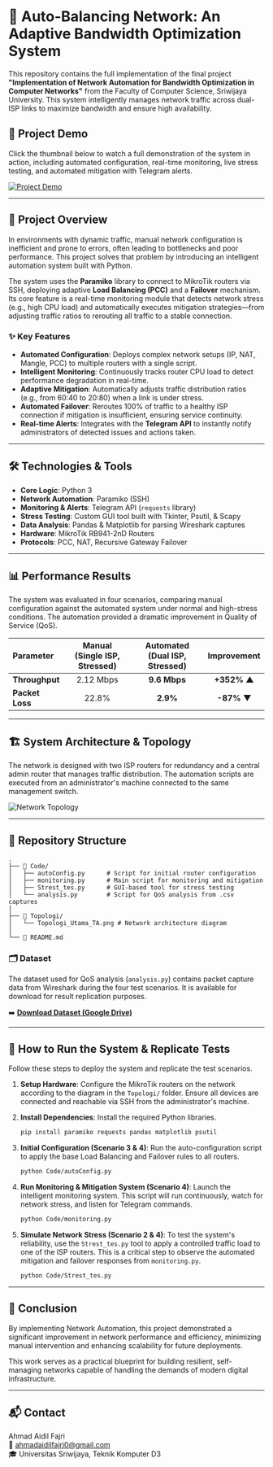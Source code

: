 # 📡 Auto-Balancing Network: An Adaptive Bandwidth Optimization System

This repository contains the full implementation of the final project **"Implementation of Network Automation for Bandwidth Optimization in Computer Networks"** from the Faculty of Computer Science, Sriwijaya University. This system intelligently manages network traffic across dual-ISP links to maximize bandwidth and ensure high availability.

## 🎥 Project Demo

Click the thumbnail below to watch a full demonstration of the system in action, including automated configuration, real-time monitoring, live stress testing, and automated mitigation with Telegram alerts.

[![Project Demo](https://img.youtube.com/vi/FZYJ8l-MY5c/0.jpg)](https://youtu.be/FZYJ8l-MY5c)

---

## 🧠 Project Overview

In environments with dynamic traffic, manual network configuration is inefficient and prone to errors, often leading to bottlenecks and poor performance. This project solves that problem by introducing an intelligent automation system built with Python.

The system uses the **Paramiko** library to connect to MikroTik routers via SSH, deploying adaptive **Load Balancing (PCC)** and a **Failover** mechanism. Its core feature is a real-time monitoring module that detects network stress (e.g., high CPU load) and automatically executes mitigation strategies—from adjusting traffic ratios to rerouting all traffic to a stable connection.

### ✨ Key Features

- **Automated Configuration**: Deploys complex network setups (IP, NAT, Mangle, PCC) to multiple routers with a single script.
- **Intelligent Monitoring**: Continuously tracks router CPU load to detect performance degradation in real-time.
- **Adaptive Mitigation**: Automatically adjusts traffic distribution ratios (e.g., from 60:40 to 20:80) when a link is under stress.
- **Automated Failover**: Reroutes 100% of traffic to a healthy ISP connection if mitigation is insufficient, ensuring service continuity.
- **Real-time Alerts**: Integrates with the **Telegram API** to instantly notify administrators of detected issues and actions taken.

---

## 🛠️ Technologies & Tools

- **Core Logic**: Python 3
- **Network Automation**: Paramiko (SSH)
- **Monitoring & Alerts**: Telegram API (`requests` library)
- **Stress Testing**: Custom GUI tool built with Tkinter, Psutil, & Scapy
- **Data Analysis**: Pandas & Matplotlib for parsing Wireshark captures
- **Hardware**: MikroTik RB941-2nD Routers
- **Protocols**: PCC, NAT, Recursive Gateway Failover

---

## 📊 Performance Results

The system was evaluated in four scenarios, comparing manual configuration against the automated system under normal and high-stress conditions. The automation provided a dramatic improvement in Quality of Service (QoS).

| Parameter | Manual (Single ISP, Stressed) | Automated (Dual ISP, Stressed) | Improvement |
| :--- | :---: | :---: | :---: |
| **Throughput** | 2.12 Mbps | **9.6 Mbps** | **+352%** ▲ |
| **Packet Loss**| 22.8% | **2.9%** | **-87%** ▼ |

---

## 🏗️ System Architecture & Topology

The network is designed with two ISP routers for redundancy and a central admin router that manages traffic distribution. The automation scripts are executed from an administrator's machine connected to the same management switch.

![Network Topology](Topologi/Topologi_Utama_TA.png)

---

## 📂 Repository Structure

```
.
├── 📁 Code/
│   ├── autoConfig.py      # Script for initial router configuration
│   ├── monitoring.py      # Main script for monitoring and mitigation
│   ├── Strest_tes.py      # GUI-based tool for stress testing
│   └── analysis.py        # Script for QoS analysis from .csv captures
│
├── 📁 Topologi/
│   └── Topologi_Utama_TA.png # Network architecture diagram
│
└── 📜 README.md
```

### 🗂️ Dataset

The dataset used for QoS analysis (`analysis.py`) contains packet capture data from Wireshark during the four test scenarios. It is available for download for result replication purposes.

➡️ **[Download Dataset (Google Drive)](https://drive.google.com/open?id=1P_ZR4eY4HQ-dkBK5CI_VCGTLUg7kok1m&usp=drive_fs)**

---

## 🚀 How to Run the System & Replicate Tests

Follow these steps to deploy the system and replicate the test scenarios.

1.  **Setup Hardware**: Configure the MikroTik routers on the network according to the diagram in the `Topologi/` folder. Ensure all devices are connected and reachable via SSH from the administrator's machine.

2.  **Install Dependencies**: Install the required Python libraries.
    ```bash
    pip install paramiko requests pandas matplotlib psutil
    ```

3.  **Initial Configuration (Scenario 3 & 4)**: Run the auto-configuration script to apply the base Load Balancing and Failover rules to all routers.
    ```bash
    python Code/autoConfig.py
    ```

4.  **Run Monitoring & Mitigation System (Scenario 4)**: Launch the intelligent monitoring system. This script will run continuously, watch for network stress, and listen for Telegram commands.
    ```bash
    python Code/monitoring.py
    ```

5.  **Simulate Network Stress (Scenario 2 & 4)**: To test the system's reliability, use the `Strest_tes.py` tool to apply a controlled traffic load to one of the ISP routers. This is a critical step to observe the automated mitigation and failover responses from `monitoring.py`.
    ```bash
    python Code/Strest_tes.py
    ```

---

## 📌 Conclusion

By implementing Network Automation, this project demonstrated a significant improvement in network performance and efficiency, minimizing manual intervention and enhancing scalability for future deployments.

This work serves as a practical blueprint for building resilient, self-managing networks capable of handling the demands of modern digital infrastructure.

---

## 📬 Contact

Ahmad Aidil Fajri  
📧 ahmadaidilfajri0@gmail.com  
🎓 Universitas Sriwijaya, Teknik Komputer D3
